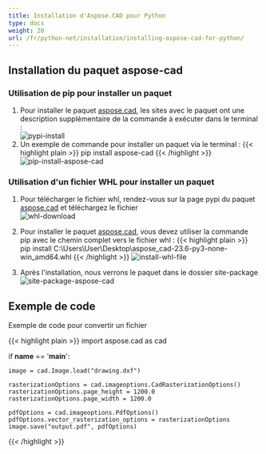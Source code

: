 ```yaml
---
title: Installation d'Aspose.CAD pour Python
type: docs
weight: 20
url: /fr/python-net/installation/installing-aspose-cad-for-python/
---
```


## **Installation du paquet aspose-cad**

### Utilisation de pip pour installer un paquet

1. Pour installer le paquet [aspose.cad](https://pypi.org/project/aspose-cad/), les sites avec le paquet ont une description supplémentaire de la commande à exécuter dans le terminal :<br/>
![pypi-install](/fr/_assets/python-net/install/pypi-aspose-cad.png)
1. Un exemple de commande pour installer un paquet via le terminal :
{{< highlight plain >}}
pip install aspose-cad
{{< /highlight >}}
![pip-install-aspose-cad](/fr/_assets/python-net/install/pip-install-aspose.png)

### Utilisation d'un fichier WHL pour installer un paquet

1. Pour télécharger le fichier whl, rendez-vous sur la page pypi du paquet [aspose.cad](https://pypi.org/project/aspose-cad/#files) et téléchargez le fichier<br/>
![whl-download](/fr/_assets/python-net/install/download-whl-file.png)<br/>
1. Pour installer le paquet [aspose.cad](https://pypi.org/project/aspose-cad/), vous devez utiliser la commande pip avec le chemin complet vers le fichier whl :
{{< highlight plain >}}
pip install C:\Users\User\Desktop\aspose_cad-23.6-py3-none-win_amd64.whl
{{< /highlight >}}
![install-whl-file](/fr/_assets/python-net/install/install-whl-file-terminal.png)

1. Après l'installation, nous verrons le paquet dans le dossier site-package<br/>
![site-package-aspose-cad](/fr/_assets/python-net/install/site-package-aspose.png)

## Exemple de code
Exemple de code pour convertir un fichier

{{< highlight plain >}}
import aspose.cad as cad

if __name__ == '__main__':
    
    image = cad.Image.load("drawing.dxf")

    rasterizationOptions = cad.imageoptions.CadRasterizationOptions()
    rasterizationOptions.page_height = 1200.0
    rasterizationOptions.page_width = 1200.0
    
    pdfOptions = cad.imageoptions.PdfOptions()
    pdfOptions.vector_rasterization_options = rasterizationOptions
    image.save("output.pdf", pdfOptions)
{{< /highlight >}}
